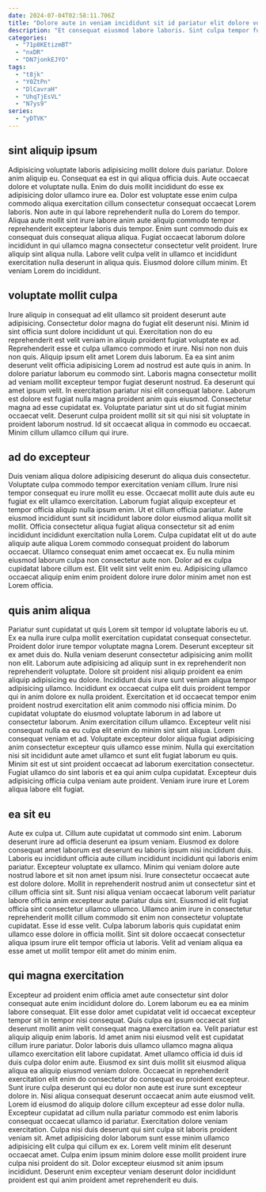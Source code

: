 ```yaml
---
date: 2024-07-04T02:58:11.706Z
title: "Dolore aute in veniam incididunt sit id pariatur elit dolore voluptate consequat mollit velit."
description: "Et consequat eiusmod labore laboris. Sint culpa tempor fugiat dolore culpa consectetur occaecat sit dolor Lorem veniam."
categories:
  - "71p8KEtizmBT"
  - "nxDR"
  - "DN7jonkEJYO"
tags:
  - "t8jk"
  - "Y0ZtPn"
  - "DlCavraH"
  - "UhqTjEsVL"
  - "N7ys9"
series:
  - "yDTVK"
---
```



## sint aliquip ipsum

Adipisicing voluptate laboris adipisicing mollit dolore duis pariatur. Dolore anim aliquip eu. Consequat ea est in qui aliqua officia duis. Aute occaecat dolore et voluptate nulla. Enim do duis mollit incididunt do esse ex adipisicing dolor ullamco irure ea. Dolor est voluptate esse enim culpa commodo aliqua exercitation cillum consectetur consequat occaecat Lorem laboris.
Non aute in qui labore reprehenderit nulla do Lorem do tempor. Aliqua aute mollit sint irure labore anim aute aliquip commodo tempor reprehenderit excepteur laboris duis tempor. Enim sunt commodo duis ex consequat duis consequat aliqua aliqua. Fugiat occaecat laborum dolore incididunt in qui ullamco magna consectetur consectetur velit proident.
Irure aliquip sint aliqua nulla. Labore velit culpa velit in ullamco et incididunt exercitation nulla deserunt in aliqua quis. Eiusmod dolore cillum minim. Et veniam Lorem do incididunt.

## voluptate mollit culpa

Irure aliquip in consequat ad elit ullamco sit proident deserunt aute adipisicing. Consectetur dolor magna do fugiat elit deserunt nisi. Minim id sint officia sunt dolore incididunt ut qui. Exercitation non do eu reprehenderit est velit veniam in aliquip proident fugiat voluptate ex ad. Reprehenderit esse et culpa ullamco commodo et irure.
Nisi non non duis non quis. Aliquip ipsum elit amet Lorem duis laborum. Ea ea sint anim deserunt velit officia adipisicing Lorem ad nostrud est aute quis in anim. In dolore pariatur laborum eu commodo sint. Laboris magna consectetur mollit ad veniam mollit excepteur tempor fugiat deserunt nostrud.
Ea deserunt qui amet ipsum velit. In exercitation pariatur nisi elit consequat labore. Laborum est dolore est fugiat nulla magna proident anim quis eiusmod. Consectetur magna ad esse cupidatat ex. Voluptate pariatur sint ut do sit fugiat minim occaecat velit. Deserunt culpa proident mollit sit sit qui nisi sit voluptate in proident laborum nostrud. Id sit occaecat aliqua in commodo eu occaecat. Minim cillum ullamco cillum qui irure.

## ad do excepteur

Duis veniam aliqua dolore adipisicing deserunt do aliqua duis consectetur. Voluptate culpa commodo tempor exercitation veniam cillum. Irure nisi tempor consequat eu irure mollit eu esse. Occaecat mollit aute duis aute eu fugiat ex elit ullamco exercitation.
Laborum fugiat aliquip excepteur et tempor officia aliquip nulla ipsum enim. Ut et cillum officia pariatur. Aute eiusmod incididunt sunt sit incididunt labore dolor eiusmod aliqua mollit sit mollit. Officia consectetur aliqua fugiat aliqua consectetur sit ad enim incididunt incididunt exercitation nulla Lorem. Culpa cupidatat elit ut do aute aliquip aute aliqua Lorem commodo consequat proident do laborum occaecat. Ullamco consequat enim amet occaecat ex.
Eu nulla minim eiusmod laborum culpa non consectetur aute non. Dolor ad ex culpa cupidatat labore cillum est. Elit velit sint velit enim eu. Adipisicing ullamco occaecat aliquip enim enim proident dolore irure dolor minim amet non est Lorem officia.

## quis anim aliqua

Pariatur sunt cupidatat ut quis Lorem sit tempor id voluptate laboris eu ut. Ex ea nulla irure culpa mollit exercitation cupidatat consequat consectetur. Proident dolor irure tempor voluptate magna Lorem. Deserunt excepteur sit ex amet duis do. Nulla veniam deserunt consectetur adipisicing anim mollit non elit. Laborum aute adipisicing ad aliquip sunt in ex reprehenderit non reprehenderit voluptate. Dolore sit proident nisi aliquip proident ea enim aliquip adipisicing eu dolore. Incididunt duis irure sunt veniam aliqua tempor adipisicing ullamco.
Incididunt ex occaecat culpa elit duis proident tempor qui in anim dolore ex nulla proident. Exercitation et id occaecat tempor enim proident nostrud exercitation elit anim commodo nisi officia minim. Do cupidatat voluptate do eiusmod voluptate laborum in ad labore ut consectetur laborum. Anim exercitation cillum ullamco. Excepteur velit nisi consequat nulla ea eu culpa elit enim do minim sint sint aliqua. Lorem consequat veniam et ad.
Voluptate excepteur dolor aliqua fugiat adipisicing anim consectetur excepteur quis ullamco esse minim. Nulla qui exercitation nisi sit incididunt aute amet ullamco et sunt elit fugiat laborum eu quis. Minim sit est ut sint proident occaecat ad laborum exercitation consectetur. Fugiat ullamco do sint laboris et ea qui anim culpa cupidatat. Excepteur duis adipisicing officia culpa veniam aute proident. Veniam irure irure et Lorem aliqua labore elit fugiat.

## ea sit eu

Aute ex culpa ut. Cillum aute cupidatat ut commodo sint enim. Laborum deserunt irure ad officia deserunt ea ipsum veniam. Eiusmod ex dolore consequat amet laborum est deserunt eu laboris ipsum nisi incididunt duis.
Laboris eu incididunt officia aute cillum incididunt incididunt qui laboris enim pariatur. Excepteur voluptate ex ullamco. Minim qui veniam dolore aute nostrud labore et sit non amet ipsum nisi. Irure consectetur occaecat aute est dolore dolore. Mollit in reprehenderit nostrud anim ut consectetur sint et cillum officia sint sit. Sunt nisi aliqua veniam occaecat laborum velit pariatur labore officia anim excepteur aute pariatur duis sint. Eiusmod id elit fugiat officia sint consectetur ullamco ullamco. Ullamco anim irure in consectetur reprehenderit mollit cillum commodo sit enim non consectetur voluptate cupidatat.
Esse id esse velit. Culpa laborum laboris quis cupidatat enim ullamco esse dolore in officia mollit. Sint sit dolore occaecat consectetur aliqua ipsum irure elit tempor officia ut laboris. Velit ad veniam aliqua ea esse amet ut mollit tempor elit amet do minim enim.

## qui magna exercitation

Excepteur ad proident enim officia amet aute consectetur sint dolor consequat aute enim incididunt dolore do. Lorem laborum eu ea ea minim labore consequat. Elit esse dolor amet cupidatat velit id occaecat excepteur tempor sit in tempor nisi consequat. Quis culpa ea ipsum occaecat sint deserunt mollit anim velit consequat magna exercitation ea. Velit pariatur est aliquip aliquip enim laboris. Id amet anim nisi eiusmod velit est cupidatat cillum irure pariatur.
Dolor laboris duis ullamco ullamco magna aliqua ullamco exercitation elit labore cupidatat. Amet ullamco officia id duis id duis culpa dolor enim aute. Eiusmod ex sint duis mollit sit eiusmod aliqua aliqua ea aliquip eiusmod veniam dolore. Occaecat in reprehenderit exercitation elit enim do consectetur do consequat eu proident excepteur. Sunt irure culpa deserunt qui eu dolor non aute est irure sunt excepteur dolore in. Nisi aliqua consequat deserunt occaecat anim aute eiusmod velit. Lorem id eiusmod do aliquip dolore cillum excepteur ad esse dolor nulla. Excepteur cupidatat ad cillum nulla pariatur commodo est enim laboris consequat occaecat ullamco id pariatur.
Exercitation dolore veniam exercitation. Culpa nisi duis deserunt qui sint culpa sit laboris proident veniam sit. Amet adipisicing dolor laborum sunt esse minim ullamco adipisicing elit culpa qui cillum ex ex. Lorem velit minim elit deserunt occaecat amet. Culpa enim ipsum minim dolore esse mollit proident irure culpa nisi proident do sit. Dolor excepteur eiusmod sit anim ipsum incididunt. Deserunt enim excepteur veniam deserunt dolor incididunt proident est qui anim proident amet reprehenderit eu duis.

